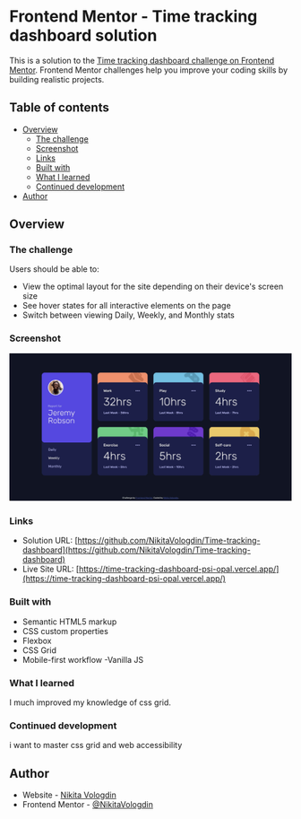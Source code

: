 # Frontend Mentor - Time tracking dashboard solution

This is a solution to the [Time tracking dashboard challenge on Frontend Mentor](https://www.frontendmentor.io/challenges/time-tracking-dashboard-UIQ7167Jw). Frontend Mentor challenges help you improve your coding skills by building realistic projects.

## Table of contents

- [Overview](#overview)
  - [The challenge](#the-challenge)
  - [Screenshot](#screenshot)
  - [Links](#links)
  - [Built with](#built-with)
  - [What I learned](#what-i-learned)
  - [Continued development](#continued-development)
- [Author](#author)

## Overview

### The challenge

Users should be able to:

- View the optimal layout for the site depending on their device's screen size
- See hover states for all interactive elements on the page
- Switch between viewing Daily, Weekly, and Monthly stats

### Screenshot

![desktop version screenshot](./screenshots/screenshot1.jpg)

### Links

- Solution URL: [https://github.com/NikitaVologdin/Time-tracking-dashboard](https://github.com/NikitaVologdin/Time-tracking-dashboard)
- Live Site URL: [https://time-tracking-dashboard-psi-opal.vercel.app/](https://time-tracking-dashboard-psi-opal.vercel.app/)

### Built with

- Semantic HTML5 markup
- CSS custom properties
- Flexbox
- CSS Grid
- Mobile-first workflow
  -Vanilla JS

### What I learned

I much improved my knowledge of css grid.

### Continued development

i want to master css grid and web accessibility

## Author

- Website - [Nikita Vologdin](https://vologdin.eu/portfolio)
- Frontend Mentor - [@NikitaVologdin](https://www.frontendmentor.io/profile/NikitaVologdin)
